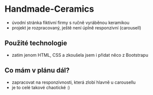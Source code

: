 # Handmade-Ceramics
- úvodní stránka fiktivní firmy s ručně vyráběnou keramikou
- projekt je rozpracovaný, ještě není úplně responzivní (carousell)
## Použité technologie
- zatím jenom HTML, CSS a zkoušela jsem i přidat něco z Bootstrapu
## Co mám v plánu dál?
- zapracovat na responzivnosti, která zlobí hlavně u carousellu
- je to celé takové chaotické :)
